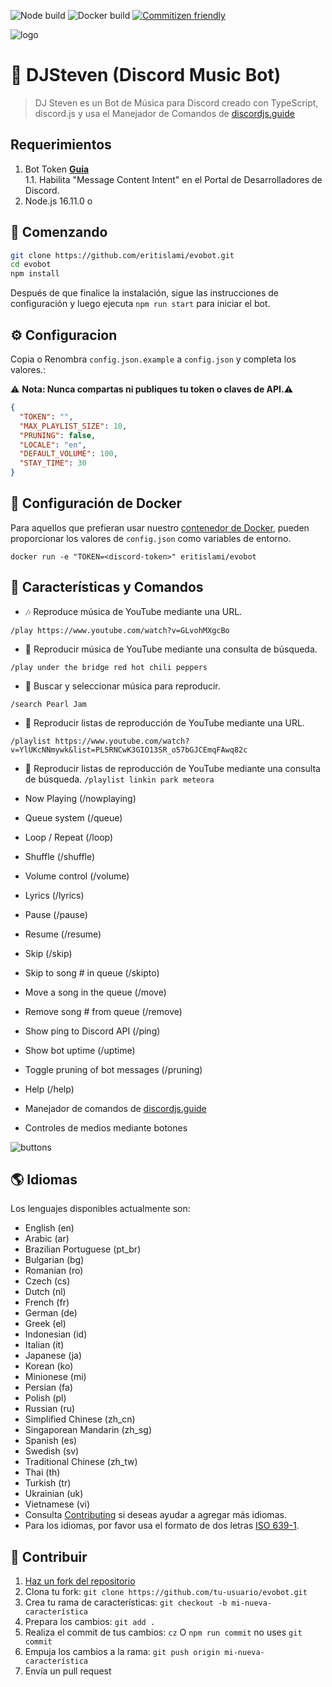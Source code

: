 ![Node build](https://github.com/eritislami/evobot/actions/workflows/node.yml/badge.svg)
![Docker build](https://github.com/eritislami/evobot/actions/workflows/docker.yml/badge.svg)
[![Commitizen friendly](https://img.shields.io/badge/commitizen-friendly-brightgreen.svg)](http://commitizen.github.io/cz-cli/)

![logo](https://repository-images.githubusercontent.com/186841818/8aa95700-7730-11e9-84be-e80f28520325)

# 🤖 DJSteven (Discord Music Bot)

> DJ Steven es un Bot de Música para Discord creado con TypeScript, discord.js y usa el Manejador de Comandos de [discordjs.guide](https://discordjs.guide)
## Requerimientos

1. Bot Token **[Guia](https://discordjs.guide/preparations/setting-up-a-bot-application.html#creating-your-bot)**  
   1.1. Habilita "Message Content Intent" en el Portal de Desarrolladores de Discord.
2. Node.js 16.11.0 o
## 🚀 Comenzando

```sh
git clone https://github.com/eritislami/evobot.git
cd evobot
npm install
```

Después de que finalice la instalación, sigue las instrucciones de configuración y luego ejecuta `npm run start` para iniciar el bot.

## ⚙️ Configuracion

Copia o Renombra `config.json.example` a `config.json` y completa los valores.:

⚠️ **Nota: Nunca compartas ni publiques tu token o claves de API.**⚠️

```json
{
  "TOKEN": "",
  "MAX_PLAYLIST_SIZE": 10,
  "PRUNING": false,
  "LOCALE": "en",
  "DEFAULT_VOLUME": 100,
  "STAY_TIME": 30
}
```

## 🐬 Configuración de Docker

Para aquellos que prefieran usar nuestro [contenedor de Docker](https://hub.docker.com/repository/docker/eritislami/evobot), pueden proporcionar los valores de `config.json` como variables de entorno.

```shell
docker run -e "TOKEN=<discord-token>" eritislami/evobot
```

## 📝 Características y Comandos

- 🎶 Reproduce música de YouTube mediante una URL.

`/play https://www.youtube.com/watch?v=GLvohMXgcBo`

- 🔎 Reproducir música de YouTube mediante una consulta de búsqueda.

`/play under the bridge red hot chili peppers`

- 🔎 Buscar y seleccionar música para reproducir.

`/search Pearl Jam`

- 📃 Reproducir listas de reproducción de YouTube mediante una URL.

`/playlist https://www.youtube.com/watch?v=YlUKcNNmywk&list=PL5RNCwK3GIO13SR_o57bGJCEmqFAwq82c`

- 🔎 Reproducir listas de reproducción de YouTube mediante una consulta de búsqueda.
`/playlist linkin park meteora`

- Now Playing (/nowplaying)
- Queue system (/queue)
- Loop / Repeat (/loop)
- Shuffle (/shuffle)
- Volume control (/volume)
- Lyrics (/lyrics)
- Pause (/pause)
- Resume (/resume)
- Skip (/skip)
- Skip to song # in queue (/skipto)
- Move a song in the queue (/move)
- Remove song # from queue (/remove)
- Show ping to Discord API (/ping)
- Show bot uptime (/uptime)
- Toggle pruning of bot messages (/pruning)
- Help (/help)
- Manejador de comandos de [discordjs.guide](https://discordjs.guide/)  
- Controles de medios mediante botones

![buttons](https://i.imgur.com/67TGY0c.png)

## 🌎 Idiomas

Los lenguajes disponibles actualmente son:

- English (en)
- Arabic (ar)
- Brazilian Portuguese (pt_br)
- Bulgarian (bg)
- Romanian (ro)
- Czech (cs)
- Dutch (nl)
- French (fr)
- German (de)
- Greek (el)
- Indonesian (id)
- Italian (it)
- Japanese (ja)
- Korean (ko)
- Minionese (mi)
- Persian (fa)
- Polish (pl)
- Russian (ru)
- Simplified Chinese (zh_cn)
- Singaporean Mandarin (zh_sg)
- Spanish (es)
- Swedish (sv)
- Traditional Chinese (zh_tw)
- Thai (th)
- Turkish (tr)
- Ukrainian (uk)
- Vietnamese (vi)
- Consulta [Contributing](#-contributing) si deseas ayudar a agregar más idiomas.  
- Para los idiomas, por favor usa el formato de dos letras [ISO 639-1](https://en.wikipedia.org/wiki/List_of_ISO_639-1_codes).

## 🤝 Contribuir

1. [Haz un fork del repositorio](https://github.com/eritislami/evobot/fork)  
2. Clona tu fork: `git clone https://github.com/tu-usuario/evobot.git`  
3. Crea tu rama de características: `git checkout -b mi-nueva-característica`  
4. Prepara los cambios: `git add .`  
5. Realiza el commit de tus cambios: `cz` O `npm run commit` no uses `git commit`  
6. Empuja los cambios a la rama: `git push origin mi-nueva-característica`  
7. Envía un pull request
